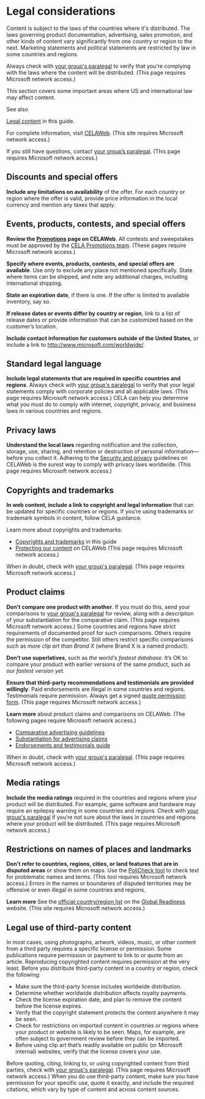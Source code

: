 ﻿
# Legal considerations

Content
is subject to the laws of the countries where it's distributed.
The laws governing product documentation, advertising,
sales promotion, and other kinds of content vary significantly
from one country or region to the next. Marketing statements and political statements are restricted by law in some countries and regions. 

Always check with [your group's paralegal](https://microsoft.sharepoint.com/sites/lcaweb/Pages/Applications/LegalContact.aspx) to verify that you’re complying with the laws where the content will be distributed. (This page requires Microsoft network access.)

This section covers some important areas where US and international law may affect content.

See also

[Legal content](/style-guide/legal-content/) in this guide.

For complete information, visit [](https://microsoft.sharepoint.com/sites/lcaweb/home)[CELAWeb](https://microsoft.sharepoint.com/sites/lcaweb/home). (This site requires Microsoft network access.)

If you still have questions, contact [your group’s paralegal](https://microsoft.sharepoint.com/sites/lcaweb/Pages/Applications/LegalContact.aspx). (This page requires Microsoft network access.)

## Discounts and special offers

**Include any limitations on availability** of
the offer. For each country or region where the offer is valid,
provide price information in the local currency and mention
any taxes that apply.

## Events, products, contests, and special offers
**Review the [Promotions](https://microsoft.sharepoint.com/sites/lcaweb/Home/Marketing/Promotions) page on CELAWeb**. All contests and sweepstakes must be approved by the [CELA Promotions team](https://microsoft.sharepoint.com/sites/LCAWeb/Home/Marketing/Marketing-and-Advertising-Content/Promotions-Contacts). (These pages require Microsoft network access.)

**Specify where events, products, contests, and special offers are available**. Use *only*
to exclude any place not mentioned specifically. State where items
can be shipped, and note any additional charges, including
international shipping. 

**State an expiration date**, if there is one. If the offer is limited to available inventory, say so. 

**If release dates or events differ by country or region**, link to a list of release dates or provide information that can be customized based on the customer‘s location. 

**Include contact information for customers outside of the United States**, or include a link to <http://www.microsoft.com/worldwide/>.

## Standard legal language

**Include legal statements that are required in specific countries and regions**. Always check with [your group's paralegal](https://microsoft.sharepoint.com/sites/lcaweb/Pages/Applications/LegalContact.aspx) to verify that your legal statements comply with corporate policies and all applicable laws. (This page requires Microsoft network access.) CELA
can help you determine what you must do to comply with internet,
copyright, privacy, and business laws in various countries
and regions. 

## Privacy laws

**Understand the local laws**
regarding notification and the collection, storage, use, sharing, and
retention or destruction of personal information—before you collect
it. Adhering to the [Security and privacy](https://microsoft.sharepoint.com/sites/lcaweb/Home/Business-Conduct-and-Compliance/Security-and-Privacy) guidelines on CELAWeb is the surest way to comply with privacy laws worldwide. (This page requires Microsoft network access.)

## Copyrights and trademarks 

**In web content, include a link to copyright and legal information**
that can be updated for specific countries or regions. If you’re
using trademarks or trademark symbols in content, follow CELA
guidance.

Learn more about copyrights and trademarks:

  - [Copyrights and trademarks](/style-guide/legal-content/copyrights-trademarks) in this guide
  - [Protecting our content](https://microsoft.sharepoint.com/sites/LCAWeb/Home/Copyrights-Trademarks-and-Patents/Copyrights/Protecting-Copyrights) on CELAWeb (This page requires Microsoft network access.)

When in doubt, check with [your group's paralegal](https://microsoft.sharepoint.com/sites/lcaweb/Pages/Applications/LegalContact.aspx). (This page requires Microsoft network access.)

## Product claims

**Don’t compare one product with another**. If you must do this, send your comparisons to [your group's paralegal](https://microsoft.sharepoint.com/sites/lcaweb/Pages/Applications/LegalContact.aspx) for review, along with a description of your substantiation for the comparative claim. (This page requires Microsoft network access.) Some
countries and regions have strict requirements of documented
proof for such comparisons. Others require the permission of
the competitor. Still others restrict specific comparisons such as *more clip art than Brand* *X* (where Brand X is a named product).

**Don’t use superlatives**, such as *the world's fastest database*. It’s OK to compare your product with earlier versions of the same product, such as *our fastest version yet.*

**Ensure that third-party recommendations and
testimonials are provided willingly**. Paid endorsements
are illegal in some countries and regions. Testimonials require
permission. Always get a signed [quote permission form](https://microsoft.sharepoint.com/sites/LCAWebAuthoring/LSWDocuments/Quote_Permission_Form_Marketing.doc?d=wb65038057ef041d7b5375f9db989fd0a&Source=https%3A%2F%2Fmicrosoft%2Esharepoint%2Ecom%2Fsites%2FLCAWebAuthoring%2FLSWDocuments%2FForms%2FAllItems%2Easpx%3FInitialTabId%3DRibbon%252ERead%26VisibilityContext%3DWSSTabPersistence%23InplviewHash1adbcfb2%2D6303%2D44d4%2D8b6d%2D6e5d0d3e7dfb%3DInitialTabId%253DRibbon%25252ERead%2DVisibilityContext%253DWSSTabPersistence%2DSortField%253DModified%2DSortDir%253DDesc). (This page requires Microsoft network access.)

**Learn more** about product claims and comparisons on CELAWeb. (The following pages require Microsoft network access.)

  - [Comparative advertising guidelines](https://microsoft.sharepoint.com/sites/LCAWeb/Home/Marketing/Marketing-and-Advertising-Content/Comparative) 
  - [Substantiation for advertising claims](https://microsoft.sharepoint.com/sites/LCAWeb/Home/Marketing/Marketing-and-Advertising-Content/Substantiation) 
  - [Endorsements and testimonials guide](https://microsoft.sharepoint.com/sites/LCAWeb/Home/Marketing/Marketing-and-Advertising-Content/Endorsements)

When in doubt, check with [your group's paralegal](https://microsoft.sharepoint.com/sites/lcaweb/Pages/Applications/LegalContact.aspx). (This page requires Microsoft network access.)

## Media ratings

**Include the media ratings**
required in the countries and regions where your product will
be distributed. For example, game software and hardware may require
an epilepsy warning in some countries and regions. Check with [your group's paralegal](https://microsoft.sharepoint.com/sites/lcaweb/Pages/Applications/LegalContact.aspx) if you’re not sure about the laws in countries and regions where your product will be distributed. (This page requires Microsoft network access.)

## Restrictions on names of places and landmarks

**Don’t refer to countries, regions, cities, or land features that are in disputed areas** or show them on maps. Use the [PoliCheck tool](https://microsoft.sharepoint.com/teams/celaGlobalReadiness/Pages/PoliCheck.aspx "PoliCheck term tool on the Global Readiness website") to check text for problematic names and terms. (This tool requires Microsoft network access.) Errors
in the names or boundaries of disputed territories may be
offensive or even illegal in some countries and regions. 

**Learn more** See the [](http://gpweb/marketreadiness/OfficialCountryregion)[official country/region list](https://microsoft.sharepoint.com/teams/celaGlobalReadiness/Lists/CountryRegion/CountryRegionList.aspx) on the [Global Readiness](https://microsoft.sharepoint.com/teams/celaGlobalReadiness/Pages/Home.aspx) website. (This site requires Microsoft network access.)

## Legal use of third-party content

In
most cases, using photographs, artwork, videos, music, or
other content from a third party requires a specific license or
permission. Some publications require permission or payment to link
to or quote from an article. Reproducing copyrighted
content requires permission at the very least. Before
you distribute third-party content in a country or region, check
the following:

  - Make sure the third-party license includes worldwide distribution.
  - Determine whether worldwide distribution affects royalty payments.
  - Check the license expiration date, and plan to remove the content before the license expires.
  - Verify that the copyright statement protects the content anywhere it may be seen.
  - Check
    for restrictions on imported content in countries or regions where
    your product or website is likely to be seen. Maps, for
    example, are often subject to government review before they can
    be imported.
  - Before
    using clip art that’s readily available on public (or Microsoft
    internal) websites, verify that the license covers your use.

Before quoting, citing, linking to, or using copyrighted
content from third parties, check with [your group's paralegal](https://microsoft.sharepoint.com/sites/lcaweb/Pages/Applications/LegalContact.aspx). (This page requires Microsoft network access.) When you do use third-party content, make sure you have
permission for your specific use, quote it exactly, and include the required
citations, which vary by type of content and across content sources.
